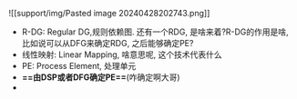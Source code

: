 ![[support/img/Pasted image 20240428202743.png]]

- R-DG: Regular DG,规则依赖图. 还有一个RDG, 是啥来着?R-DG的作用是啥, 比如说可以从DFG来确定RDG, 之后能够确定PE?
- 线性映射: Linear Mapping, 啥意思呢, 这个技术代表什么
- PE: Process Element, 处理单元
- **==由DSP或者DFG确定PE==**(咋确定啊大哥)
- 